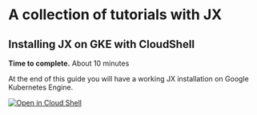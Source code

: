 # A collection of tutorials with JX

## Installing JX on GKE with CloudShell

**Time to complete.** About 10 minutes

At the end of this guide you will have a working JX installation on Google Kubernetes Engine.

[![Open in Cloud Shell](http://gstatic.com/cloudssh/images/open-btn.svg)](https://console.cloud.google.com/cloudshell/open?git_repo=https%3A%2F%2Fgithub.com%2Fjenkins-x%2Fjx-tutorial&page=editor&print=install-guide.txt&tutorial=tutorial%2Flesson-1.md)
